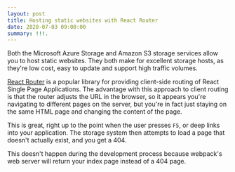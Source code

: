 ```yaml
---
layout: post
title: Hosting static websites with React Router
date: 2020-07-03 09:00:00
summary: !!!.
---
```


Both the Microsoft Azure Storage and Amazon S3 storage services allow you to host static websites.
They both make for excellent storage hosts, as they're low cost, easy to update and support high
traffic volumes.

[React Router](https://reactrouter.com/web/guides/quick-start) is a popular library for providing
client-side routing of React Single Page Applications. The advantage with this approach to client
routing is that the router adjusts the URL in the browser, so it appears you're navigating to different
pages on the server, but you're in fact just staying on the same HTML page and changing the content of the page.

This is great, right up to the point when the user presses `F5`, or deep links into your application.
The storage system then attempts to load a page that doesn't actually exist, and you get a 404.

This doesn't happen during the development process because webpack's web server will return your
index page instead of a 404 page.
